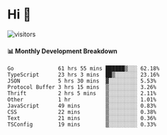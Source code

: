# Hi 👋
 
![visitors](https://visitor-badge.glitch.me/badge?page_id=sorcererxw.sorcererx)

#### 📊 Monthly Development Breakdown

<!--START_SECTION:waka-->
```text
Go              61 hrs 55 mins ██████▒░░░ 62.18%
TypeScript      23 hrs 3 mins  ██▒░░░░░░░ 23.16%
JSON            5 hrs 30 mins  ▓░░░░░░░░░ 5.53%
Protocol Buffer 3 hrs 15 mins  ▒░░░░░░░░░ 3.26%
Thrift          2 hrs 5 mins   ▒░░░░░░░░░ 2.11%
Other           1 hr           ▒░░░░░░░░░ 1.01%
JavaScript      49 mins        ▒░░░░░░░░░ 0.83%
CSS             22 mins        ▒░░░░░░░░░ 0.38%
Text            21 mins        ▒░░░░░░░░░ 0.36%
TSConfig        19 mins        ▒░░░░░░░░░ 0.33%
```
<!--END_SECTION:waka-->
